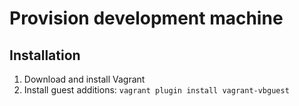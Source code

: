 # Provision development machine

## Installation

1. Download and install Vagrant
2. Install guest additions: `vagrant plugin install vagrant-vbguest`
